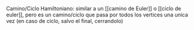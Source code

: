 Camino/Ciclo Hamiltoniano: similar a un [[camino de Euler]] o [[ciclo de euler]], pero es un camino/ciclo que pasa por todos los vertices una unica vez (en caso de ciclo, salvo el final, cerrandolo)